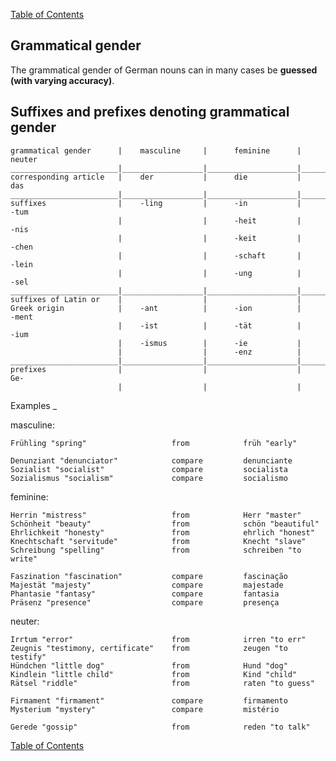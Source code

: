 [Table of Contents](Readme.md)

Grammatical gender
-

The grammatical gender of German nouns can in many cases be **guessed (with varying accuracy)**.

Suffixes and prefixes denoting grammatical gender
-

    grammatical gender      |    masculine     |      feminine      |      neuter
    ________________________|__________________|____________________|___________________
    corresponding article   |    der           |      die           |      das
    ________________________|__________________|____________________|___________________
    suffixes                |    -ling         |      -in           |      -tum
                            |                  |      -heit         |      -nis
                            |                  |      -keit         |      -chen
                            |                  |      -schaft       |      -lein
                            |                  |      -ung          |      -sel
    ________________________|__________________|____________________|___________________
    suffixes of Latin or    |                  |                    |
    Greek origin            |    -ant          |      -ion          |      -ment
                            |    -ist          |      -tät          |      -ium
                            |    -ismus        |      -ie           |
                            |                  |      -enz          |
    ________________________|__________________|____________________|___________________
    prefixes                |                  |                    |      Ge-
                            |                  |                    |

Examples
_

masculine:

    Frühling "spring"                   from            früh "early"

    Denunziant "denunciator"            compare         denunciante
    Sozialist "socialist"               compare         socialista
    Sozialismus "socialism"             compare         socialismo

feminine:

    Herrin "mistress" 		            from     		Herr "master"
	Schönheit "beauty"      	    	from		    schön "beautiful"
	Ehrlichkeit "honesty" 	            from     		ehrlich "honest"
	Knechtschaft "servitude" 	        from     		Knecht "slave"
	Schreibung "spelling"	            from 		    schreiben "to write"

	Faszination "fascination"           compare         fascinação
	Majestät "majesty"                  compare         majestade
	Phantasie "fantasy"                 compare         fantasia
	Präsenz "presence"                  compare         presença

neuter:

	Irrtum "error"               	    from 		    irren "to err"
	Zeugnis "testimony, certificate"    from 	    	zeugen "to testify"
	Hündchen "little dog" 	            from 		    Hund "dog"
	Kindlein "little child" 	        from 		    Kind "child"
	Rätsel "riddle"			            from		    raten "to guess"

	Firmament "firmament"               compare         firmamento
    Mysterium "mystery"                 compare         mistério

	Gerede "gossip" 		            from 		    reden "to talk"

[Table of Contents](Readme.md)


